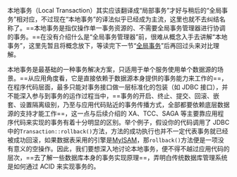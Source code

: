 本地事务（Local Transaction）其实应该翻译成“局部事务”才好与稍后的“全局事务”相对应，不过现在“本地事务”的译法似乎已经成为主流，这里也就不去纠结名称了。==本地事务是指仅操作单一事务资源的、不需要全局事务管理器进行协调的事务。==在没有介绍什么是“全局事务管理器”前，很难从概念入手去讲解“本地事务”，这里先暂且将概念放下，等读完下一节“[全局事务](https://icyfenix.cn/architect-perspective/general-architecture/transaction/global.html)”后再回过头来对比理解。

本地事务是最基础的一种事务解决方案，只适用于单个服务使用单个数据源的场景。==从应用角度看，它是直接依赖于数据源本身提供的事务能力来工作的==，在程序代码层面，最多只能对事务接口做一层标准化的包装（如 JDBC 接口），并不能深入参与到事务的运作过程当中，==事务的开启、终止、提交、回滚、嵌套、设置隔离级别，乃至与应用代码贴近的事务传播方式，全部都要依赖底层数据源的支持才能工作==，这一点与后续介绍的 XA、TCC、SAGA 等主要靠应用程序代码来实现的事务有着十分明显的区别。举个例子，假设你的代码调用了 JDBC 中的`Transaction::rollback()`方法，方法的成功执行也并不一定代表事务就已经被成功回滚，如果数据表采用的引擎是[MyISAM](https://en.wikipedia.org/wiki/MyISAM)，那`rollback()`方法便是一项没有意义的空操作。因此，我们要想深入地讨论本地事务，便不得不越过应用代码的层次，==去了解一些数据库本身的事务实现原理==，弄明白传统数据库管理系统是如何通过 ACID 来实现事务的。